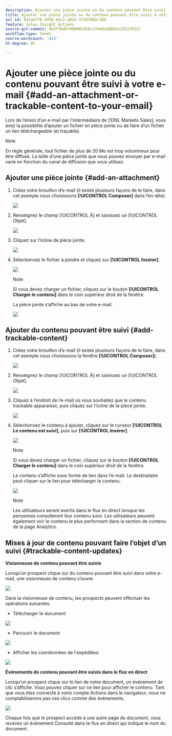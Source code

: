 ```yaml
---
description: Ajouter une pièce jointe ou du contenu pouvant être suivi à votre e-mail - Documents Marketo - Documentation du produit
title: Ajouter une pièce jointe ou du contenu pouvant être suivi à votre e-mail
exl-id: 932ab7f8-3d58-4bc2-a82d-3718f082c369
feature: Sales Insight Actions
source-git-commit: 0d37fbdb7d08901458c1744dc68893e155176327
workflow-type: tm+mt
source-wordcount: '415'
ht-degree: 0%

---
```


# Ajouter une pièce jointe ou du contenu pouvant être suivi à votre e-mail {#add-an-attachment-or-trackable-content-to-your-email}

Lors de l’envoi d’un e-mail par l’intermédiaire de [!DNL Marketo Sales], vous avez la possibilité d’ajouter un fichier en pièce jointe ou de faire d’un fichier un lien téléchargeable (et traçable).

>[!NOTE]
>
>En règle générale, tout fichier de plus de 20 Mo est trop volumineux pour être diffusé. La taille d’une pièce jointe que vous pouvez envoyer par e-mail varie en fonction du canal de diffusion que vous utilisez.

## Ajouter une pièce jointe {#add-an-attachment}

1. Créez votre brouillon d’e-mail (il existe plusieurs façons de le faire, dans cet exemple nous choisissons **[!UICONTROL Composer]** dans l’en-tête).

   ![](assets/add-an-attachment-or-trackable-content-1.png)

1. Renseignez le champ [!UICONTROL À] et saisissez un [!UICONTROL Objet].

   ![](assets/add-an-attachment-or-trackable-content-2.png)

1. Cliquez sur l’icône de pièce jointe.

   ![](assets/add-an-attachment-or-trackable-content-3.png)

1. Sélectionnez le fichier à joindre et cliquez sur **[!UICONTROL Insérer]**.

   ![](assets/add-an-attachment-or-trackable-content-4.png)

   >[!NOTE]
   >
   >Si vous devez charger un fichier, cliquez sur le bouton **[!UICONTROL Charger le contenu]** dans le coin supérieur droit de la fenêtre.

   La pièce jointe s’affiche au bas de votre e-mail.

   ![](assets/add-an-attachment-or-trackable-content-5.png)

## Ajouter du contenu pouvant être suivi {#add-trackable-content}

1. Créez votre brouillon d’e-mail (il existe plusieurs façons de le faire, dans cet exemple nous choisissons la fenêtre **[!UICONTROL Composer]**).

   ![](assets/add-an-attachment-or-trackable-content-6.png)

1. Renseignez le champ [!UICONTROL À] et saisissez un [!UICONTROL Objet].

   ![](assets/add-an-attachment-or-trackable-content-7.png)

1. Cliquez à l’endroit de l’e-mail où vous souhaitez que le contenu trackable apparaisse, puis cliquez sur l’icône de la pièce jointe.

   ![](assets/add-an-attachment-or-trackable-content-8.png)

1. Sélectionnez le contenu à ajouter, cliquez sur le curseur **[!UICONTROL Le contenu est suivi]**, puis sur **[!UICONTROL Insérer]**.

   ![](assets/add-an-attachment-or-trackable-content-9.png)

   >[!NOTE]
   >
   >Si vous devez charger un fichier, cliquez sur le bouton **[!UICONTROL Charger le contenu]** dans le coin supérieur droit de la fenêtre.

   Le contenu s’affiche sous forme de lien dans l’e-mail. Le destinataire peut cliquer sur le lien pour télécharger le contenu.

   ![](assets/add-an-attachment-or-trackable-content-10.png)

   >[!NOTE]
   >
   >Les utilisateurs seront avertis dans le flux en direct lorsque les personnes consulteront leur contenu suivi. Les utilisateurs peuvent également voir le contenu le plus performant dans la section de contenu de la page Analytics.

## Mises à jour de contenu pouvant faire l’objet d’un suivi {#trackable-content-updates}

**Visionneuse de contenu pouvant être suivie**

Lorsqu’un prospect clique sur du contenu pouvant être suivi dans votre e-mail, une visionneuse de contenu s’ouvre.

![](assets/add-an-attachment-or-trackable-content-11.png)

Dans la visionneuse de contenu, les prospects peuvent effectuer les opérations suivantes.

* Télécharger le document

![](assets/add-an-attachment-or-trackable-content-12.png)

* Parcourir le document

![](assets/add-an-attachment-or-trackable-content-13.png)

* Afficher les coordonnées de l&#39;expéditeur

![](assets/add-an-attachment-or-trackable-content-14.png)

**Événements de contenu pouvant être suivis dans le flux en direct**

Lorsqu’un prospect clique sur le lien de notre document, un événement de clic s’affiche. Vous pouvez cliquer sur ce lien pour afficher le contenu. Tant que vous êtes connecté à votre compte Actions dans le navigateur, nous ne comptabiliserons pas ces clics comme des événements.

![](assets/add-an-attachment-or-trackable-content-15.png)

Chaque fois que le prospect accède à une autre page du document, vous recevez un événement Consulté dans le flux en direct qui indique le nom du document.
